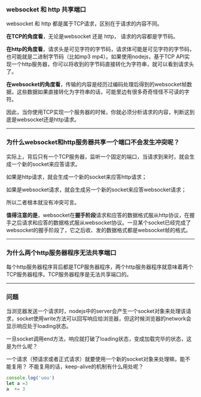 
### websocket 和 http 共享端口
websocket 和 http 都是属于TCP请求，区别在于请求的内容不同。

**在TCP的角度看**，无论是websocket 还是 http， 请求的内容都是字节码。

**在http的角度看**，请求头是可见字符的字节码，请求体可能是可见字符的字节码，也可能就是二进制字节码（比如mp3 mp4）。如果使用nodejs，基于TCP API实现一个http服务器，你可以将收到的字节码直接转化为字符串，就可以看到请求头了。

**在websocket的角度看**，传输的内容是经历过编码处理后得到的websocket帧数据，这些数据如果直接转化为字符串的话，可能里边有很多奇奇怪怪不可读的字符。

因此，当你使用TCP实现一个服务器的时候，你就必须分析请求的内容，判断这到底是websocket还是http请求。

---
### 为什么websocket和http服务器共享一个端口不会发生冲突呢？

实际上，背后只有一个TCP服务器，监听一个固定的端口，当请求到来时，就会生成一个新的socket来应答请求。

如果是http请求，就会生成一个新的socket来应答http请求；

如果是websocket请求，就会生成另一个新的socket来应答websocket请求；

所以二者根本就没有冲突可言。

**值得注意的是**，websocket在**握手阶段**请求和应答的数据格式服从http协议，在握手之后请求和应答的数据格式服从websocket协议。一旦某个socket已经完成了websocket的握手阶段了，它之后收、发的数据格式都是websocket帧的格式。


---
### 为什么两个http服务器程序无法共享端口
每个http服务器程序背后都是TCP服务器程序，两个http服务器程序就意味着两个TCP服务器程序。TCP服务器程序是无法共享端口的。


---
### 问题
当浏览器发送一个请求时，nodejs中的server会产生一个socket对象来处理该请求，socket使用write方法可以回写响应给浏览器，但这时候浏览器的network会显示响应处于loading状态。

一旦socket调用end方法，响应就打破了loading状态，变成加载完毕的状态，这是为什么呢？

一个请求（预请求或者正式请求）就要使用一个新的socket对象来处理嘛，能不能复用？
不能复用的话，keep-alive的机制有什么用处呢？


```ts
console.log('uou')
let a =3
a  += 3
```

